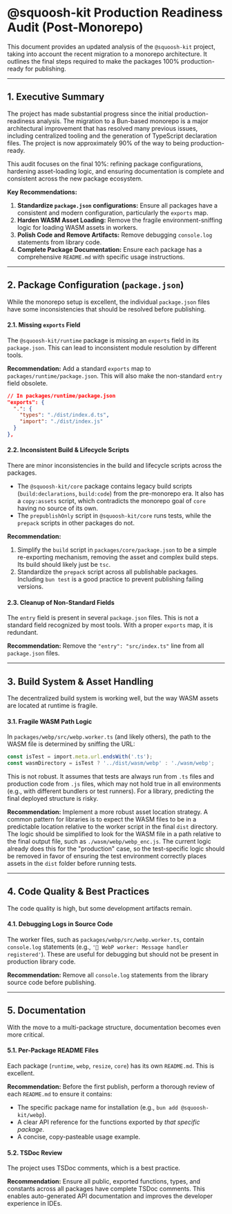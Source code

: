 # @squoosh-kit Production Readiness Audit (Post-Monorepo)

This document provides an updated analysis of the `@squoosh-kit` project, taking into account the recent migration to a monorepo architecture. It outlines the final steps required to make the packages 100% production-ready for publishing.

---

## 1. Executive Summary

The project has made substantial progress since the initial production-readiness analysis. The migration to a Bun-based monorepo is a major architectural improvement that has resolved many previous issues, including centralized tooling and the generation of TypeScript declaration files. The project is now approximately 90% of the way to being production-ready.

This audit focuses on the final 10%: refining package configurations, hardening asset-loading logic, and ensuring documentation is complete and consistent across the new package ecosystem.

**Key Recommendations:**

1.  **Standardize `package.json` configurations:** Ensure all packages have a consistent and modern configuration, particularly the `exports` map.
2.  **Harden WASM Asset Loading:** Remove the fragile environment-sniffing logic for loading WASM assets in workers.
3.  **Polish Code and Remove Artifacts:** Remove debugging `console.log` statements from library code.
4.  **Complete Package Documentation:** Ensure each package has a comprehensive `README.md` with specific usage instructions.

---

## 2. Package Configuration (`package.json`)

While the monorepo setup is excellent, the individual `package.json` files have some inconsistencies that should be resolved before publishing.

#### 2.1. Missing `exports` Field

The `@squoosh-kit/runtime` package is missing an `exports` field in its `package.json`. This can lead to inconsistent module resolution by different tools.

**Recommendation:**
Add a standard `exports` map to `packages/runtime/package.json`. This will also make the non-standard `entry` field obsolete.

```json
// In packages/runtime/package.json
"exports": {
  ".": {
    "types": "./dist/index.d.ts",
    "import": "./dist/index.js"
  }
},
```

#### 2.2. Inconsistent Build & Lifecycle Scripts

There are minor inconsistencies in the build and lifecycle scripts across the packages.

-   The `@squoosh-kit/core` package contains legacy build scripts (`build:declarations`, `build:code`) from the pre-monorepo era. It also has a `copy:assets` script, which contradicts the monorepo goal of `core` having no source of its own.
-   The `prepublishOnly` script in `@squoosh-kit/core` runs tests, while the `prepack` scripts in other packages do not.

**Recommendation:**
1.  Simplify the `build` script in `packages/core/package.json` to be a simple re-exporting mechanism, removing the asset and complex build steps. Its build should likely just be `tsc`.
2.  Standardize the `prepack` script across all publishable packages. Including `bun test` is a good practice to prevent publishing failing versions.

#### 2.3. Cleanup of Non-Standard Fields

The `entry` field is present in several `package.json` files. This is not a standard field recognized by most tools. With a proper `exports` map, it is redundant.

**Recommendation:**
Remove the `"entry": "src/index.ts"` line from all `package.json` files.

---

## 3. Build System & Asset Handling

The decentralized build system is working well, but the way WASM assets are located at runtime is fragile.

#### 3.1. Fragile WASM Path Logic

In `packages/webp/src/webp.worker.ts` (and likely others), the path to the WASM file is determined by sniffing the URL:

```typescript
const isTest = import.meta.url.endsWith('.ts');
const wasmDirectory = isTest ? '../dist/wasm/webp' : './wasm/webp';
```

This is not robust. It assumes that tests are always run from `.ts` files and production code from `.js` files, which may not hold true in all environments (e.g., with different bundlers or test runners). For a library, predicting the final deployed structure is risky.

**Recommendation:**
Implement a more robust asset location strategy. A common pattern for libraries is to expect the WASM files to be in a predictable location relative to the worker script in the final `dist` directory. The logic should be simplified to look for the WASM file in a path relative to the final output file, such as `./wasm/webp/webp_enc.js`. The current logic already does this for the "production" case, so the test-specific logic should be removed in favor of ensuring the test environment correctly places assets in the `dist` folder before running tests.

---

## 4. Code Quality & Best Practices

The code quality is high, but some development artifacts remain.

#### 4.1. Debugging Logs in Source Code

The worker files, such as `packages/webp/src/webp.worker.ts`, contain `console.log` statements (e.g., `'🔧 WebP worker: Message handler registered'`). These are useful for debugging but should not be present in production library code.

**Recommendation:**
Remove all `console.log` statements from the library source code before publishing.

---

## 5. Documentation

With the move to a multi-package structure, documentation becomes even more critical.

#### 5.1. Per-Package README Files

Each package (`runtime`, `webp`, `resize`, `core`) has its own `README.md`. This is excellent.

**Recommendation:**
Before the first publish, perform a thorough review of each `README.md` to ensure it contains:
- The specific package name for installation (e.g., `bun add @squoosh-kit/webp`).
- A clear API reference for the functions exported by *that specific package*.
- A concise, copy-pasteable usage example.

#### 5.2. TSDoc Review

The project uses TSDoc comments, which is a best practice.

**Recommendation:**
Ensure all public, exported functions, types, and constants across all packages have complete TSDoc comments. This enables auto-generated API documentation and improves the developer experience in IDEs.
